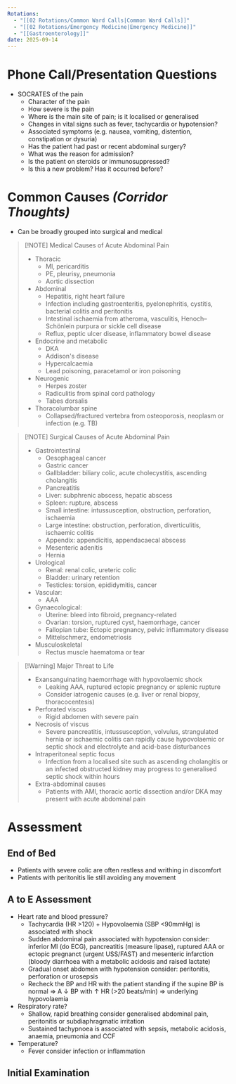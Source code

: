 ```yaml
---
Rotations:
  - "[[02 Rotations/Common Ward Calls|Common Ward Calls]]"
  - "[[02 Rotations/Emergency Medicine|Emergency Medicine]]"
  - "[[Gastroenterology]]"
date: 2025-09-14
---
```

# Phone Call/Presentation Questions
- SOCRATES of the pain
	- Character of the pain
	- How severe is the pain
	- Where is the main site of pain; is it localised or generalised
	- Changes in vital signs such as fever, tachycardia or hypotension?
	- Associated symptoms (e.g. nausea, vomiting, distention, constipation or dysuria)
	- Has the patient had past or recent abdominal surgery?
	- What was the reason for admission?
	- Is the patient on steroids or immunosuppressed?
	- Is this a new problem? Has it occurred before?
# Common Causes *(Corridor Thoughts)*
- Can be broadly grouped into surgical and medical

> [!NOTE] Medical Causes of Acute Abdominal Pain
> - Thoracic
> 	- MI, pericarditis
> 	- PE, pleurisy, pneumonia
> 	- Aortic dissection
> - Abdominal
> 	- Hepatitis, right heart failure
> 	- Infection including gastroenteritis, pyelonephritis, cystitis, bacterial colitis and peritonitis
> 	- Intestinal ischaemia from atheroma, vasculitis, Henoch–Schönlein purpura or sickle cell disease
> 	- Reflux, peptic ulcer disease, inflammatory bowel disease
> - Endocrine and metabolic
> 	- DKA
> 	- Addison's disease
> 	- Hypercalcaemia
> 	- Lead poisoning, paracetamol or iron poisoning
> - Neurogenic
> 	- Herpes zoster
> 	- Radiculitis from spinal cord pathology
> 	- Tabes dorsalis
> - Thoracolumbar spine
> 	- Collapsed/fractured vertebra from osteoporosis, neoplasm or infection (e.g. TB)

> [!NOTE] Surgical Causes of Acute Abdominal Pain
> - Gastrointestinal
> 	- Oesophageal cancer
> 	- Gastric cancer
> 	- Gallbladder: biliary colic, acute cholecystitis, ascending cholangitis
> 	- Pancreatitis
> 	- Liver: subphrenic abscess, hepatic abscess
> 	- Spleen: rupture, abscess
> 	- Small intestine: intussusception, obstruction, perforation, ischaemia
> 	- Large intestine: obstruction, perforation, diverticulitis, ischaemic colitis
> 	- Appendix: appendicitis, appendacaecal abscess
> 	- Mesenteric adenitis
> 	- Hernia
> - Urological
> 	- Renal: renal colic, ureteric colic
> 	- Bladder: urinary retention
> 	- Testicles: torsion, epididymitis, cancer
> - Vascular:
> 	- AAA
> - Gynaecological:
> 	- Uterine: bleed into fibroid, pregnancy-related
> 	- Ovarian: torsion, ruptured cyst, haemorrhage, cancer
> 	- Fallopian tube: Ectopic pregnancy, pelvic inflammatory disease
> 	- Mittelschmerz, endometriosis
> - Musculoskeletal
> 	- Rectus muscle haematoma or tear

> [!Warning] Major Threat to Life
> - Exansanguinating haemorrhage with hypovolaemic shock
> 	- Leaking AAA, ruptured ectopic pregnancy or splenic rupture
> 	- Consider iatrogenic causes (e.g. liver or renal biopsy, thoracocentesis)
> - Perforated viscus
> 	- Rigid abdomen with severe pain
> - Necrosis of viscus
> 	- Severe pancreatitis, intussusception, volvulus, strangulated hernia or ischaemic colitis can rapidly cause hypovolaemic or septic shock and electrolyte and acid-base disturbances
> - Intraperitoneal septic focus
> 	- Infection from a localised site such as ascending cholangitis or an infected obstructed kidney may progress to generalised septic shock within hours
> - Extra-abdominal causes
> 	- Patients with AMI, thoracic aortic dissection and/or DKA may present with acute abdominal pain
# Assessment
## End of Bed
- Patients with severe colic are often restless and writhing in discomfort
- Patients with peritonitis lie still avoiding any movement
## A to E Assessment
- Heart rate and blood pressure?
	- Tachycardia (HR >120) + Hypovolaemia (SBP <90mmHg) is associated with shock
	- Sudden abdominal pain associated with hypotension consider: inferior MI (do ECG), pancreatitis (measure lipase), ruptured AAA or ectopic pregnanct (urgent USS/FAST) and mesenteric infarction (bloody diarrhoea with a metabolic acidosis and raised lactate)
	- Gradual onset abdomen with hypotension consider: peritonitis, perforation or urosepsis
	- Recheck the BP and HR with the patient standing if the supine BP is normal => A ↓ BP with ↑ HR (>20 beats/min) => underlying hypovolaemia
- Respiratory rate?
	- Shallow, rapid breathing consider generalised abdominal pain, peritonitis or subdiaphragmatic irritation
	- Sustained tachypnoea is associated with sepsis, metabolic acidosis, anaemia, pneumonia and CCF
- Temperature?
	- Fever consider infection or inflammation
## Initial Examination
